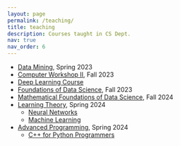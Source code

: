 ```yaml
---
layout: page
permalink: /teaching/
title: teaching
description: Courses taught in CS Dept.
nav: true
nav_order: 6
---
```


- [Data Mining](https://fum-cs.github.io/cs-bsc-dm/), Spring 2023
- [Computer Workshop II](https://fum-cs.github.io/cw2/), Fall 2023
- [Deep Learning Course](https://fum-cs.github.io/dl/)
- [Foundations of Data Science](https://fum-cs.github.io/fds/), Fall 2023
- [Mathematical Foundations of Data Science](https://fum-cs.github.io/mfds/), Fall 2024
- [Learning Theory](https://fum-cs.github.io/learning-theory/), Spring 2024
  - [Neural Networks](https://fum-cs.github.io/neural-networks/)
  - [Machine Learning](https://fum-cs.github.io/machine-learning/)
- [Advanced Programming](https://fum-cs.github.io/modern-cpp/), Spring 2024
  - [C++ for Python Programmers](https://fum-cs.github.io/cpp4python/)
